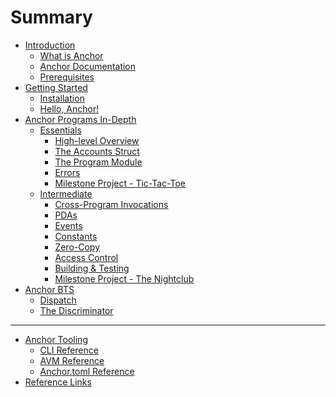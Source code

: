 # Summary

- [Introduction](./chapter_1/introduction.md)
  - [What is Anchor](./chapter_1/what_is_anchor.md)
  - [Anchor Documentation](./chapter_1/anchor_documentation.md)
  - [Prerequisites](./chapter_1/prerequisites.md)
- [Getting Started](./chapter_2/getting_started.md)
  - [Installation](./chapter_2/installation.md)
  - [Hello, Anchor!](./chapter_2/hello_anchor.md)
- [Anchor Programs In-Depth](./chapter_3/anchor_programs_in-depth.md)
  - [Essentials](./chapter_3/essentials.md)
    - [High-level Overview](./chapter_3/high-level_overview.md)
    - [The Accounts Struct](./chapter_3/the_accounts_struct.md)
    - [The Program Module](./chapter_3/the_program_module.md)
    - [Errors](./chapter_3/errors.md)
    - [Milestone Project - Tic-Tac-Toe](./chapter_3/milestone_project_tic-tac-toe.md)
  - [Intermediate](./chapter_3/intermediate.md)
    - [Cross-Program Invocations](./chapter_3/CPIs.md)
    - [PDAs](./chapter_3/PDAs.md)
    - [Events]()
    - [Constants]()
    - [Zero-Copy]()
    - [Access Control]()
    - [Building & Testing]()
    - [Milestone Project - The Nightclub]()
- [Anchor BTS]()
  - [Dispatch]()
  - [The Discriminator]()

---

- [Anchor Tooling](./chapter_5/anchor_tooling.md)
  - [CLI Reference](./chapter_5/cli.md)
  - [AVM Reference](./chapter_5/avm.md)
  - [Anchor.toml Reference](./chapter_5/anchor-toml_reference.md)
- [Reference Links](./reference_links.md)